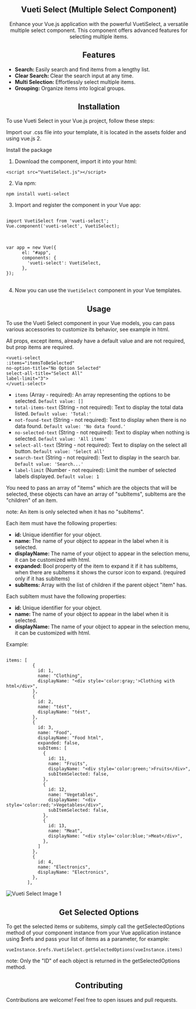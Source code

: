 <h2 style="text-align: center;">Vueti Select (Multiple Select Component)</h2>

<p style="text-align: center;">Enhance your Vue.js application with the powerful VuetiSelect, a versatile multiple select component. This component offers advanced features for selecting multiple items.</p>

<h2 style="text-align: center;">Features</h2>

<ul>
  <li><strong>Search: </strong>Easily search and find items from a lengthy list.</li>
  <li><strong>Clear Search: </strong>Clear the search input at any time.</li>
  <li><strong>Multi Selection: </strong>Effortlessly select multiple items.</li>
  <li><strong>Grouping: </strong>Organize items into logical groups.</li>
</ul>

<h2 style="text-align: center;">Installation</h2>
<p>To use Vueti Select in your Vue.js project, follow these steps:</p>
<p>Import our .css file into your template, it is located in the assets folder and using vue.js 2.</p>
<p>Install the package</p>
<ol>
<li>Download the component, import it into your html:</li>
</ol>
<pre>
<code>&lt;script src="VuetiSelect.js">&lt;/script></code>
</pre>
<ol start="2">
<li>Via npm:</li>
</ol>
<pre>
<code>npm install vueti-select</code>
</pre>
<ol start="3">
<li>Import and register the component in your Vue app:</li>
</ol>
<pre>
<code>
import VuetiSelect from 'vueti-select';
Vue.component('vueti-select', VuetiSelect);
</code>
</pre>
<pre>
<code>
var app = new Vue({
      el: "#app",
      components: {
        'vueti-select': VuetiSelect,       
      },
});
</code>
</pre>

<ol start="4">
<li>Now you can use the <code>VuetiSelect</code> component in your Vue templates.</li>
</ol>

<h2 style="text-align: center;">Usage</h2>

<p>To use the Vueti Select component in your Vue models, you can pass various accessories to customize its behavior, see example in html.</p>
<p>All props, except items, already have a default value and are not required, but prop items are required.</p>

<pre><code>&lt;vueti-select
:items="itemsToBeSelected"
no-option-title="No Option Selected"
select-all-title="Select All"
label-limit="3"&gt;
&lt;/vueti-select&gt;</code></pre>

<ul>
<li><code>items</code> (Array - required): An array representing the options to be selected. <code>Default value: []</code></li>
<li><code>total-items-text</code> (String - not required): Text to display the total data listed. <code>Default value: 'Total:'</code></li>
<li><code>not-found-text</code> (String - not required): Text to display when there is no data found. <code>Default value: 'No data found.'</code></li>
<li><code>no-selected-text</code> (String - not required): Text to display when nothing is selected. <code>Default value: 'All items'</code></li>
<li><code>select-all-text</code> (String - not required): Text to display on the select all button. <code>Default value: 'Select all'</code></li>
<li><code>search-text</code> (String - not required): Text to display in the search bar. <code>Default value: 'Search...'</code></li>
<li><code>label-limit</code> (Number - not required): Limit the number of selected labels displayed. <code>Default value: 1</code></li>
</ul>

<p>You need to pass an array of "items" which are the objects that will be selected,
these objects can have an array of "subItems",
subItems are the "children" of an item.</p>
<p>note: An item is only selected when it has no "subItems".</p>

<p>Each item must have the following properties:</p>

<ul>
  <li><strong>id: </strong>Unique identifier for your object.</li>
  <li><strong>name: </strong>The name of your object to appear in the label when it is selected.</li>
  <li><strong>displayName: </strong>The name of your object to appear in the selection menu, it can be customized with html.</li>
  <li><strong>expanded: </strong>Bool property of the item to expand it if it has subItems, when there are subItems it shows the cursor icon to expand. (required only if it has subItems)</li>
  <li><strong>subItems: </strong>Array with the list of children if the parent object "item" has.</li>
</ul>

<p>Each subItem must have the following properties:</p>

<ul>
  <li><strong>id: </strong>Unique identifier for your object.</li>
  <li><strong>name: </strong>The name of your object to appear in the label when it is selected.</li>
  <li><strong>displayName: </strong>The name of your object to appear in the selection menu, it can be customized with html.</li>
</ul>

<p>Example:</p>

<pre><code>
items: [
          {
            id: 1,
            name: "Clothing",
            displayName: "&lt;div style='color:gray;'>Clothing with html&lt;/div>",
          },
          {
            id: 2,
            name: "tést",
            displayName: "tést",
          },
          {
            id: 3,
            name: "Food",
            displayName: "Food html",
            expanded: false,
            subItems: [
              {
                id: 11,
                name: "Fruits",
                displayName: "&lt;div style='color:green;'>Fruits&lt;/div>",
                subItemSelected: false,
              },
              {
                id: 12,
                name: "Vegetables",
                displayName: "&lt;div style='color:red;'>Vegetables&lt;/div>",
                subItemSelected: false,
              },
              {
                id: 13,
                name: "Meat",
                displayName: "&lt;div style='color:blue;'>Meat&lt;/div>",
              },
            ]
          },
          {
            id: 4,
            name: "Electronics",
            displayName: "Electronics",
          },
        ],
</code></pre>

<img src="https://github.com/lucasmenchon/vueti-select/blob/vueti-deploy/imgs/componentImg.png" alt="Vueti Select Image 1" style="display: block; margin: 0 auto;">

<h2 style="text-align: center;">Get Selected Options</h2>

<p>To get the selected items or subitems, simply call the getSelectedOptions method of your component instance from your Vue application instance using $refs and pass your list of items as a parameter, for example:</p>

<pre>
<code>vueInstance.$refs.VuetiSelect.getSelectedOptions(vueInstance.items)</code>
</pre>

<p>note: Only the "ID" of each object is returned in the getSelectedOptions method.</p>

<h2 style="text-align: center;">Contributing</h2>

<p>Contributions are welcome! Feel free to open issues and pull requests.</p>
